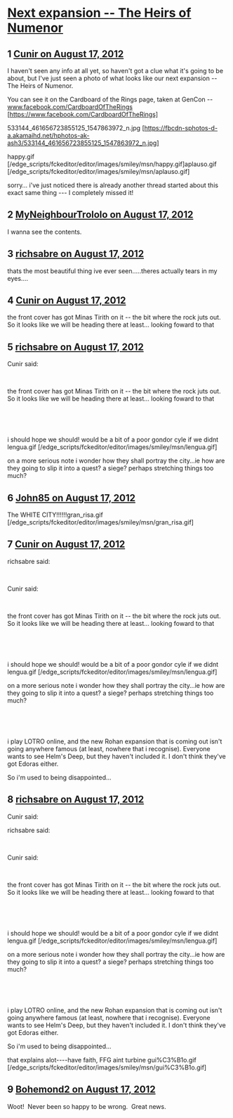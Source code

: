 # [Next expansion -- The Heirs of Numenor](https://community.fantasyflightgames.com/topic/69315-next-expansion-the-heirs-of-numenor/)

## 1 [Cunir on August 17, 2012](https://community.fantasyflightgames.com/topic/69315-next-expansion-the-heirs-of-numenor/?do=findComment&comment=675544)

I haven't seen any info at all yet, so haven't got a clue what it's going to be about, but I've just seen a photo of what looks like our next expansion -- The Heirs of Numenor.

You can see it on the Cardboard of the Rings page, taken at GenCon -- www.facebook.com/CardboardOfTheRings [https://www.facebook.com/CardboardOfTheRings]

533144_461656723855125_1547863972_n.jpg [https://fbcdn-sphotos-d-a.akamaihd.net/hphotos-ak-ash3/533144_461656723855125_1547863972_n.jpg]

happy.gif [/edge_scripts/fckeditor/editor/images/smiley/msn/happy.gif]aplauso.gif [/edge_scripts/fckeditor/editor/images/smiley/msn/aplauso.gif]

sorry… i've just noticed there is already another thread started about this exact same thing --- I completely missed it!

## 2 [MyNeighbourTrololo on August 17, 2012](https://community.fantasyflightgames.com/topic/69315-next-expansion-the-heirs-of-numenor/?do=findComment&comment=675554)

I wanna see the contents. 

## 3 [richsabre on August 17, 2012](https://community.fantasyflightgames.com/topic/69315-next-expansion-the-heirs-of-numenor/?do=findComment&comment=675559)

thats the most beautiful thing ive ever seen…..theres actually tears in my eyes….

## 4 [Cunir on August 17, 2012](https://community.fantasyflightgames.com/topic/69315-next-expansion-the-heirs-of-numenor/?do=findComment&comment=675565)

the front cover has got Minas Tirith on it -- the bit where the rock juts out. So it looks like we will be heading there at least… looking foward to that

## 5 [richsabre on August 17, 2012](https://community.fantasyflightgames.com/topic/69315-next-expansion-the-heirs-of-numenor/?do=findComment&comment=675571)

Cunir said:

 

the front cover has got Minas Tirith on it -- the bit where the rock juts out. So it looks like we will be heading there at least… looking foward to that

 

 

i should hope we should! would be a bit of a poor gondor cyle if we didnt lengua.gif [/edge_scripts/fckeditor/editor/images/smiley/msn/lengua.gif]

on a more serious note i wonder how they shall portray the city…ie how are they going to slip it into a quest? a siege? perhaps stretching things too much?

## 6 [John85 on August 17, 2012](https://community.fantasyflightgames.com/topic/69315-next-expansion-the-heirs-of-numenor/?do=findComment&comment=675572)

The WHITE CITY!!!!!!gran_risa.gif [/edge_scripts/fckeditor/editor/images/smiley/msn/gran_risa.gif]

## 7 [Cunir on August 17, 2012](https://community.fantasyflightgames.com/topic/69315-next-expansion-the-heirs-of-numenor/?do=findComment&comment=675580)

richsabre said:

 

Cunir said:

 

the front cover has got Minas Tirith on it -- the bit where the rock juts out. So it looks like we will be heading there at least… looking foward to that

 

 

i should hope we should! would be a bit of a poor gondor cyle if we didnt lengua.gif [/edge_scripts/fckeditor/editor/images/smiley/msn/lengua.gif]

on a more serious note i wonder how they shall portray the city…ie how are they going to slip it into a quest? a siege? perhaps stretching things too much?

 

 

i play LOTRO online, and the new Rohan expansion that is coming out isn't going anywhere famous (at least, nowhere that i recognise). Everyone wants to see Helm's Deep, but they haven't included it. I don't think they've got Edoras either.

So i'm used to being disappointed…

## 8 [richsabre on August 17, 2012](https://community.fantasyflightgames.com/topic/69315-next-expansion-the-heirs-of-numenor/?do=findComment&comment=675582)

Cunir said:

richsabre said:

 

Cunir said:

 

the front cover has got Minas Tirith on it -- the bit where the rock juts out. So it looks like we will be heading there at least… looking foward to that

 

 

i should hope we should! would be a bit of a poor gondor cyle if we didnt lengua.gif [/edge_scripts/fckeditor/editor/images/smiley/msn/lengua.gif]

on a more serious note i wonder how they shall portray the city…ie how are they going to slip it into a quest? a siege? perhaps stretching things too much?

 

 

i play LOTRO online, and the new Rohan expansion that is coming out isn't going anywhere famous (at least, nowhere that i recognise). Everyone wants to see Helm's Deep, but they haven't included it. I don't think they've got Edoras either.

So i'm used to being disappointed…



that explains alot----have faith, FFG aint turbine gui%C3%B1o.gif [/edge_scripts/fckeditor/editor/images/smiley/msn/gui%C3%B1o.gif]

## 9 [Bohemond2 on August 17, 2012](https://community.fantasyflightgames.com/topic/69315-next-expansion-the-heirs-of-numenor/?do=findComment&comment=675588)

Woot!  Never been so happy to be wrong.  Great news.

